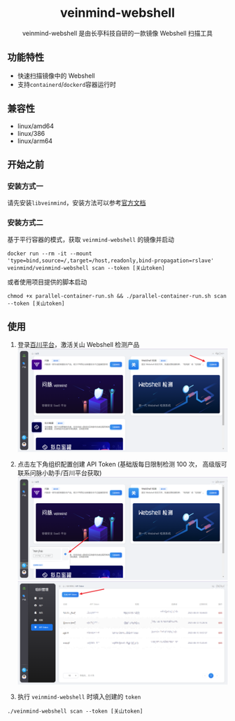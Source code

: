 <h1 align="center"> veinmind-webshell </h1>

<p align="center">
veinmind-webshell 是由长亭科技自研的一款镜像 Webshell 扫描工具 
</p>

## 功能特性

- 快速扫描镜像中的 Webshell
- 支持`containerd`/`dockerd`容器运行时

## 兼容性

- linux/amd64
- linux/386
- linux/arm64

## 开始之前

### 安装方式一

请先安装`libveinmind`，安装方法可以参考[官方文档](https://github.com/chaitin/libveinmind)

### 安装方式二

基于平行容器的模式，获取 `veinmind-webshell` 的镜像并启动
```
docker run --rm -it --mount 'type=bind,source=/,target=/host,readonly,bind-propagation=rslave' veinmind/veinmind-webshell scan --token [关山token]
```

或者使用项目提供的脚本启动
```
chmod +x parallel-container-run.sh && ./parallel-container-run.sh scan --token [关山token]
```

## 使用

1. 登录[百川平台](https://rivers.chaitin.cn/)，激活关山 Webshell 检测产品
   ![](../../../docs/veinmind-webshell/readme1.png)

2. 点击左下角组织配置创建 API Token (基础版每日限制检测 100 次， 高级版可联系问脉小助手/百川平台获取)
   ![](../../../docs/veinmind-webshell/readme2.png)
   ![](../../../docs/veinmind-webshell/readme3.png)
3. 执行 `veinmind-webshell` 时填入创建的 `token`
```
./veinmind-webshell scan --token [关山token]
```